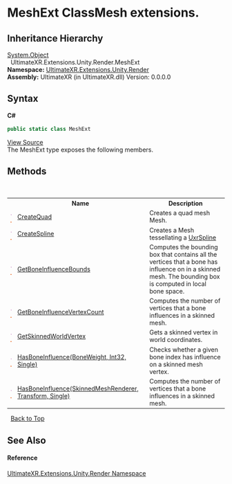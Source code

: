 # MeshExt ClassMesh extensions.


## Inheritance Hierarchy
<a href="https://docs.microsoft.com/dotnet/api/system.object" target="_blank" rel="noopener noreferrer">System.Object</a><br />&nbsp;&nbsp;UltimateXR.Extensions.Unity.Render.MeshExt<br />
**Namespace:**&nbsp;<a href="N_UltimateXR_Extensions_Unity_Render">UltimateXR.Extensions.Unity.Render</a><br />**Assembly:**&nbsp;UltimateXR (in UltimateXR.dll) Version: 0.0.0.0

## Syntax

**C#**<br />
``` C#
public static class MeshExt
```

<a href="UltimateXR/Scripts/Extensions/Unity/Render/MeshExt.cs" rel="noopener noreferrer" title="View the source code">View Source</a><br />
The MeshExt type exposes the following members.


## Methods
&nbsp;<table><tr><th></th><th>Name</th><th>Description</th></tr><tr><td>![Public method](media/pubmethod.gif "Public method")![Static member](media/static.gif "Static member")</td><td><a href="M_UltimateXR_Extensions_Unity_Render_MeshExt_CreateQuad">CreateQuad</a></td><td>
Creates a quad mesh Mesh.</td></tr><tr><td>![Public method](media/pubmethod.gif "Public method")![Static member](media/static.gif "Static member")</td><td><a href="M_UltimateXR_Extensions_Unity_Render_MeshExt_CreateSpline">CreateSpline</a></td><td>
Creates a Mesh tessellating a <a href="T_UltimateXR_Animation_Splines_UxrSpline">UxrSpline</a></td></tr><tr><td>![Public method](media/pubmethod.gif "Public method")![Static member](media/static.gif "Static member")</td><td><a href="M_UltimateXR_Extensions_Unity_Render_MeshExt_GetBoneInfluenceBounds">GetBoneInfluenceBounds</a></td><td>
Computes the bounding box that contains all the vertices that a bone has influence on in a skinned mesh. The bounding box is computed in local bone space.</td></tr><tr><td>![Public method](media/pubmethod.gif "Public method")![Static member](media/static.gif "Static member")</td><td><a href="M_UltimateXR_Extensions_Unity_Render_MeshExt_GetBoneInfluenceVertexCount">GetBoneInfluenceVertexCount</a></td><td>
Computes the number of vertices that a bone influences in a skinned mesh.</td></tr><tr><td>![Public method](media/pubmethod.gif "Public method")![Static member](media/static.gif "Static member")</td><td><a href="M_UltimateXR_Extensions_Unity_Render_MeshExt_GetSkinnedWorldVertex">GetSkinnedWorldVertex</a></td><td>
Gets a skinned vertex in world coordinates.</td></tr><tr><td>![Public method](media/pubmethod.gif "Public method")![Static member](media/static.gif "Static member")</td><td><a href="M_UltimateXR_Extensions_Unity_Render_MeshExt_HasBoneInfluence">HasBoneInfluence(BoneWeight, Int32, Single)</a></td><td>
Checks whether a given bone index has influence on a skinned mesh vertex.</td></tr><tr><td>![Public method](media/pubmethod.gif "Public method")![Static member](media/static.gif "Static member")</td><td><a href="M_UltimateXR_Extensions_Unity_Render_MeshExt_HasBoneInfluence_1">HasBoneInfluence(SkinnedMeshRenderer, Transform, Single)</a></td><td>
Computes the number of vertices that a bone influences in a skinned mesh.</td></tr></table>&nbsp;
<a href="#meshext-class">Back to Top</a>

## See Also


#### Reference
<a href="N_UltimateXR_Extensions_Unity_Render">UltimateXR.Extensions.Unity.Render Namespace</a><br />